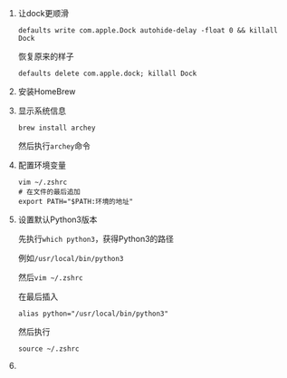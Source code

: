1. 让dock更顺滑

   ```shell
   defaults write com.apple.Dock autohide-delay -float 0 && killall Dock
   ```

   恢复原来的样子

   ```shell
   defaults delete com.apple.dock; killall Dock
   ```

2. 安装HomeBrew

   
   
3. 显示系统信息

   ```shell
   brew install archey
   ```

   然后执行`archey`命令

4. 配置环境变量

    ```shell
    vim ~/.zshrc
    # 在文件的最后追加
    export PATH="$PATH:环境的地址"
    ```

5. 设置默认Python3版本

    先执行`which python3`，获得Python3的路径

    例如`/usr/local/bin/python3`

    然后`vim ~/.zshrc`

    在最后插入

    ```shell
    alias python="/usr/local/bin/python3"
    ```

    然后执行

    `source ~/.zshrc`

6. 

